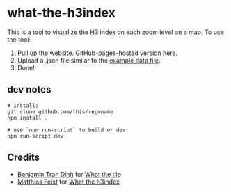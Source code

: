 # what-the-h3index
This is a tool to visualize the [H3 index](https://h3geo.org/) on each zoom level on a map.
To use the tool:

1. Pull up the website. GitHub-pages-hosted version [here](https://7yl4r.github.io/h3-grid-viewer/).
2. Upload a .json file similar to the [example data file](https://github.com/7yl4r/h3-grid-viewer/blob/main/example_data_file.json).
3. Done!

## dev notes
```
# install:
git clone github.com/this/reponame
npm install .

# use `npm run-script` to build or dev
npm run-script dev
```

## Credits
* [Benjamin Tran Dinh](https://github.com/benjamintd) for [What the tile](https://github.com/benjamintd/what-the-tile)
* [Matthias Feist](https://github.com/matthiasfeist) for [What the h3index](https://github.com/matthiasfeist/what-the-h3index)
